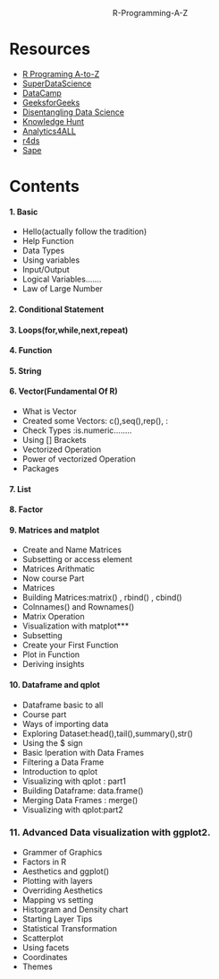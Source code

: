 <p align=center>
   R-Programming-A-Z
</p>


# Resources 

- [R Programing A-to-Z](https://www.udemy.com/course/r-programming/?utm_source=adwords&utm_medium=udemyads&utm_campaign=LongTail_la.EN_cc.ROW&utm_content=deal4584&utm_term=_._ag_77879424134_._ad_437497333830_._kw__._de_c_._dm__._pl__._ti_dsa-1007766171312_._li_9069452_._pd__._&matchtype=b&gclid=CjwKCAjwg4-EBhBwEiwAzYAlsl9itElo4PTxWkhHZq0nDYCeMyGbG-CcGz4dJH7Am8B35Uj4SNr45hoCdeUQAvD_BwE)
- [SuperDataScience](https://www.superdatascience.com/pages/rcourse)
- [DataCamp](https://www.datacamp.com/courses/free-introduction-to-r?utm_source=adwords_ppc&utm_campaignid=12492439802&utm_adgroupid=122563402521&utm_device=c&utm_keyword=coursera%20r&utm_matchtype=b&utm_network=g&utm_adpostion=&utm_creative=504191094653&utm_targetid=kwd-510246930934&utm_loc_interest_ms=&utm_loc_physical_ms=9069452&gclid=CjwKCAjwg4-EBhBwEiwAzYAlskwQGA1HhtzUo6Gs6CqzAgfYT4X_H1jqFj0jU5dmwDc-3cdo5ZXuNhoC0eEQAvD_BwE)
- [GeeksforGeeks](https://www.geeksforgeeks.org/r-tutorial/?ref=lbp)
- [Disentangling Data Science](https://paulvanderlaken.com/2017/08/10/r-resources-cheatsheets-tutorials-books/)
- [Knowledge Hunt](https://www.knowledgehut.com/tutorials/r-tutorial/control-and-looping-statements-in-r)
- [Analytics4ALL](https://analytics4all.org/2016/05/20/r-graphing-with-matplot/)
- [r4ds](https://r4ds.had.co.nz/exploratory-data-analysis.html)
- [Sape](http://sape.inf.usi.ch/quick-reference/ggplot2/shape)



# Contents

#### 1. Basic

- Hello(actually follow the tradition)
- Help Function
- Data Types
- Using  variables
- Input/Output
- Logical Variables.......
- Law of Large Number

#### 2. Conditional Statement
#### 3. Loops(for,while,next,repeat)
#### 4. Function
#### 5. String

#### 6. Vector(Fundamental Of R)

- What is Vector
- Created some Vectors: c(),seq(),rep(), :
- Check Types :is.numeric........
- Using [] Brackets
- Vectorized Operation
- Power of vectorized Operation
- Packages

#### 7. List

#### 8. Factor

#### 9. Matrices and matplot

- Create and Name Matrices
- Subsetting or access element
- Matrices Arithmatic
- Now course Part
- Matrices
- Building Matrices:matrix() , rbind() , cbind()
- Colnnames() and Rownames()
- Matrix Operation
- Visualization with matplot***
- Subsetting
- Create your First Function
- Plot in Function
- Deriving insights



#### 10. Dataframe and qplot

- Dataframe basic to all
- Course part
- Ways of importing data
- Exploring Dataset:head(),tail(),summary(),str()
- Using the $ sign
- Basic Iperation with Data Frames
- Filtering a Data Frame
- Introduction to qplot
- Visualizing with qplot : part1
- Building Dataframe: data.frame()
- Merging Data Frames : merge()
- Visualizing with qplot:part2

### 11. Advanced Data visualization with ggplot2.


- Grammer of Graphics
- Factors in R
- Aesthetics and ggplot()
- Plotting with layers
- Overriding Aesthetics
- Mapping vs setting
- Histogram and Density chart
- Starting Layer Tips
- Statistical Transformation
- Scatterplot
- Using facets
- Coordinates
- Themes
